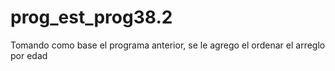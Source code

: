 # prog_est_prog38.2
Tomando como base el programa anterior, se le agrego el ordenar el arreglo por edad
